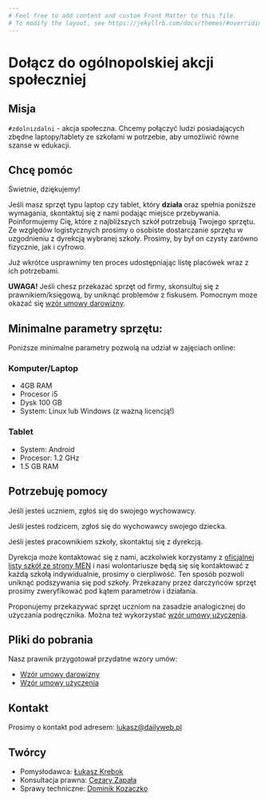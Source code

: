 ```yaml
---
# Feel free to add content and custom Front Matter to this file.
# To modify the layout, see https://jekyllrb.com/docs/themes/#overriding-theme-defaults
---
```


# Dołącz do ogólnopolskiej akcji społeczniej

## Misja

`#zdolnizdalni` - akcja społeczna. Chcemy połączyć ludzi posiadających zbędne
laptopy/tablety ze szkołami w potrzebie, aby umożliwić równe szanse w edukacji.

## Chcę pomóc

Świetnie, dziękujemy!

Jeśli masz sprzęt typu laptop czy tablet, który **działa** oraz spełnia poniższe
wymagania, skontaktuj się z nami podając miejsce przebywania.
Poinformujemy Cię, które z najbliższych szkół potrzebują Twojego sprzętu.
Ze względów logistycznych prosimy o osobiste dostarczanie sprzętu
w uzgodnieniu z dyrekcją wybranej szkoły. Prosimy, by był on czysty zarówno fizycznie,
jak i cyfrowo.

Już wkrótce usprawnimy ten proces udostępniając listę placówek wraz z ich potrzebami.

**UWAGA!** Jeśli chesz przekazać sprzęt od firmy, skonsultuj się z prawnikiem/księgową,
by uniknąć problemów z fiskusem. Pomocnym moze okazać się [wzór umowy darowizny](/pliki/Umowa-darowizna.rtf).

## Minimalne parametry sprzętu:

Poniższe minimalne parametry pozwolą na udział w zajęciach online:

### Komputer/Laptop

- 4GB RAM
- Procesor i5
- Dysk 100 GB
- System: Linux lub Windows (z ważną licencją!)

### Tablet

- System: Android
- Procesor: 1.2 GHz
- 1.5 GB RAM

## Potrzebuję pomocy

Jeśli jesteś uczniem, zgłoś się do swojego wychowawcy.

Jeśli jesteś rodzicem, zgłoś się do wychowawcy swojego dziecka.

Jeśli jesteś pracownikiem szkoły, skontaktuj się z dyrekcją.

Dyrekcja może kontaktować się z nami, aczkolwiek korzystamy z [oficjalnej listy szkół ze strony MEN](https://cie.men.gov.pl/sio-strona-glowna/podstawowe-informacje-dotyczce-wykazu-szko-i-placowek-owiatowych/wykaz-wg-wojewodztw/)
i nasi wolontariusze będą się się kontaktować z każdą szkołą indywidualnie, prosimy o cierpliwość.
Ten sposób pozwoli uniknąć podszywania się pod szkoły.
Przekazany przez darczyńców sprzęt prosimy zweryfikować pod kątem parametrów i działania. 

Proponujemy przekazywać sprzęt uczniom na zasadzie analogicznej do użyczania podręcznika.
Można też wykorzystać [wzór umowy użyczenia](/pliki/Umowa-uzyczenia.rtf).

## Pliki do pobrania

Nasz prawnik przygotował przydatne wzory umów:

- [Wzór umowy darowizny](/pliki/Umowa-darowizna.rtf)
- [Wzór umowy użyczenia](/pliki/Umowa-uzyczenia.rtf)

## Kontakt

Prosimy o kontakt pod adresem: lukasz@dailyweb.pl

## Twórcy

- Pomysłodawca: [Łukasz Krebok](https://www.linkedin.com/in/lukaszkrebok/)
- Konsultacja prawna: [Cezary Zapała](https://www.linkedin.com/in/cezaryzapala/)
- Sprawy techniczne: [Dominik Kozaczko](https://www.linkedin.com/in/dkozaczko/)
